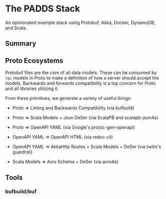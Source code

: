 # The PADDS Stack

An opinionated example stack using Protobuf, Akka, Docker, DynamoDB, and Scala.

## Summary

## Proto Ecosystems

Protobuf files are the core of all data models. These can be consumed by `rpc` models in Proto to
make a definition of how a server should accept the models. Backwards and forwards compatibility is a
top concern for Proto and all libraries utilizing it.

From these primitives, we generate a variety of useful things:

- Proto => Linting and Backwards Compatibility (via bufbuild)


- Proto => Scala Models + Json DeSer (via ScalaPB and scalapb-json4s)


- Proto => OpenAPI YAML (via Google's protoc-gen-openapi)
- OpenAPI YAML => OpenAPI HTML (via redoc-cli)
- OpenAPI YAML => AkkaHttp Routes + Scala Models + DeSer (via twilio's guardrail)


- Scala Models => Avro Schema + DeSer (via avro4s)

## Tools

### bufbuild/buf